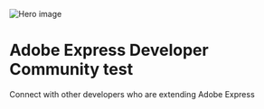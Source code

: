 [//]: # (Based from https://docs.google.com/document/d/1Z2CJ3U2uo6oAWYYwSHycGKX8IifmMs0mHzQdparqmYc/edit?tab=t.0 and https://github.com/adobe/aio-theme?tab=readme-ov-file#hero-block, https://stage--adp-devsite--adobedocs.aem.page/tools/sidekick/blocks/sitehero)

<SiteHero slots="image, heading, text" background="rgb(64, 34, 138)"/>

![Hero image](../../assets/site.png)

# Adobe Express Developer Community test

Connect with other developers who are extending Adobe Express